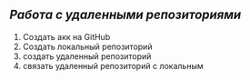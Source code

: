 ## ***Работа с удаленными репозиториями***
1. Создать акк на GitHub
2. Cоздать локальный репозиторий
3. создать удаленный репозиторий
4. связать удаленный репозиторий с локальным